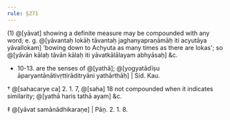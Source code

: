 ```yaml
---
rule: §271
---
```


(1) @[yāvat] showing a definite measure may be compounded with any word; e. g. @[yāvantaḥ lokāḥ tāvantaḥ jaghanyapraṇāmāḥ iti acyutāya yāvallokam] 'bowing down to Achyuta as many times as there are lokas'; so @[yāvān kālaḥ tāvān kālaḥ iti yāvatkālālayam abhyāsaḥ] &c.

- 10-13. are the senses of @[yathā]; @[yogyatādīṣu āparyantānātivṛttirāditryāni yathārthāḥ] | Sid. Kau.

† @[sahacarye ca] 2. 1. 7, @[saha] 18 not compounded when it indicates similarity; @[yathā haris tathā ayam] &c.

‡ @[yāvat samānādhikaraṇe] | Pāṇ. 2. 1. 8.